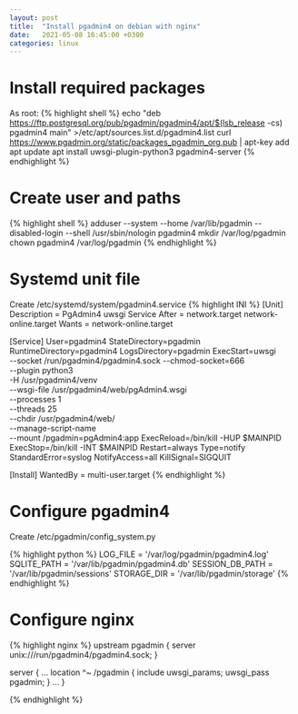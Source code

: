 ```yaml
---
layout: post
title:  "Install pgadmin4 on debian with nginx"
date:   2021-05-08 16:45:00 +0300
categories: linux
---
```

# Install required packages
As root:
{% highlight shell %}
echo "deb https://ftp.postgresql.org/pub/pgadmin/pgadmin4/apt/$(lsb_release -cs) pgadmin4 main" >/etc/apt/sources.list.d/pgadmin4.list
curl https://www.pgadmin.org/static/packages_pgadmin_org.pub | apt-key add
apt update
apt install uwsgi-plugin-python3 pgadmin4-server
{% endhighlight %}

# Create user and paths
{% highlight shell %}
adduser --system --home /var/lib/pgadmin --disabled-login --shell /usr/sbin/nologin pgadmin4
mkdir /var/log/pgadmin
chown pgadmin4 /var/log/pgadmin
{% endhighlight %}

# Systemd unit file
Create /etc/systemd/system/pgadmin4.service
{% highlight INI %}
[Unit]
Description = PgAdmin4 uwsgi Service
After = network.target network-online.target
Wants = network-online.target

[Service]
User=pgadmin4
StateDirectory=pgadmin
RuntimeDirectory=pgadmin4
LogsDirectory=pgadmin
ExecStart=uwsgi \
      --socket /run/pgadmin4/pgadmin4.sock --chmod-socket=666 \
      --plugin python3 \
      -H /usr/pgadmin4/venv \
      --wsgi-file /usr/pgadmin4/web/pgAdmin4.wsgi \
      --processes 1 \
      --threads 25 \
      --chdir /usr/pgadmin4/web/ \
      --manage-script-name \
      --mount /pgadmin=pgAdmin4:app
ExecReload=/bin/kill -HUP $MAINPID
ExecStop=/bin/kill -INT $MAINPID
Restart=always
Type=notify
StandardError=syslog
NotifyAccess=all
KillSignal=SIGQUIT

[Install]
WantedBy = multi-user.target
{% endhighlight %}

# Configure pgadmin4
Create /etc/pgadmin/config_system.py

{% highlight python %}
LOG_FILE = '/var/log/pgadmin/pgadmin4.log'
SQLITE_PATH = '/var/lib/pgadmin/pgadmin4.db'
SESSION_DB_PATH = '/var/lib/pgadmin/sessions'
STORAGE_DIR = '/var/lib/pgadmin/storage'
{% endhighlight %}

# Configure nginx

{% highlight nginx %}
upstream pgadmin {
  server unix:///run/pgadmin4/pgadmin4.sock;
}

server {
...
  location ^~ /pgadmin {
    include uwsgi_params;
    uwsgi_pass  pgadmin;
  }
...
}

{% endhighlight %}
